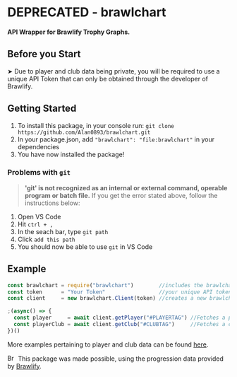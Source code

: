# DEPRECATED - brawlchart
**API Wrapper for Brawlify Trophy Graphs.**

## Before you Start
➤ Due to player and club data being private, you will be required to use a unique API Token that can only be obtained through the developer of Brawlify.

## Getting Started
1. To install this package, in your console run: `git clone https://github.com/Alan0893/brawlchart.git` 
2. In your package.json, add `"brawlchart": "file:brawlchart"` in your dependencies
3. You have now installed the package!

### Problems with `git`
> **'git' is not recognized as an internal or external command, operable program or batch file.**
If you get the error stated above, follow the instructions below:
1. Open VS Code
2. Hit `ctrl + ,`
3. In the seach bar, type `git path`
4. Click `add this path`
5. You should now be able to use `git` in VS Code

## Example
```javascript
const brawlchart = require("brawlchart")        //includes the brawlchart module
const token      = "Your Token"                 //your unique API token
const client     = new brawlchart.Client(token) //creates a new brawlchart Client

;(async() => {
  const player     = await client.getPlayer("#PLAYERTAG") //Fetches a player stats as given in the parameter  
  const playerClub = await client.getClub("#CLUBTAG")     //Fetches a club stats as given in the parameter
})()
```
More examples pertaining to player and club data can be found [here](https://github.com/Alan0893/brawlchart/blob/main/examples/test.js).

<img src="https://cdn.brawlify.com/front/Star.svg" height="15" width="20" alt="Brawlify"> This package was made possible, using the progression data provided by [Brawlify](https://brawlify.com/).
